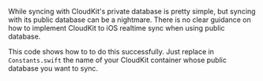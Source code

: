 While syncing with CloudKit's private database is pretty simple, but syncing with its public database can be a nightmare. There is no clear guidance on how to implement CloudKit to iOS realtime sync when using public database.

This code shows how to to do this successfully. Just replace in `Constants.swift` the name of your CloudKit container whose public database you want to sync.
